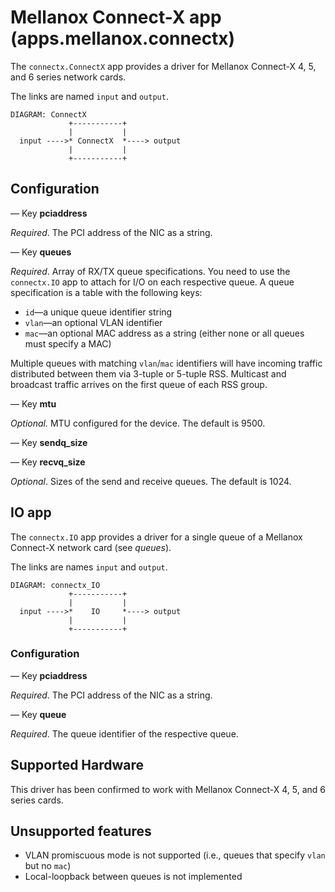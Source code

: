# Mellanox Connect-X app (apps.mellanox.connectx)

The `connectx.ConnectX` app provides a driver for
Mellanox Connect-X 4, 5, and 6 series network cards.

The links are named `input` and `output`.

    DIAGRAM: ConnectX
                 +-----------+
                 |           |
      input ---->* ConnectX  *----> output
                 |           |
                 +-----------+

## Configuration

— Key **pciaddress**

*Required*. The PCI address of the NIC as a string.

— Key **queues**

*Required*. Array of RX/TX queue specifications.
You need to use the `connectx.IO` app to attach for I/O on each respective queue.
A queue specification is a table with the following keys:

 * `id`—a unique queue identifier string
 * `vlan`—an optional VLAN identifier
 * `mac`—an optional MAC address as a string
   (either none or all queues must specify a MAC)

Multiple queues with matching `vlan`/`mac` identifiers will have incoming traffic
distributed between them via 3-tuple or 5-tuple RSS.
Multicast and broadcast traffic arrives on the first queue of each RSS group.

— Key **mtu**

*Optional.* MTU configured for the device. The default is 9500.

— Key **sendq_size**

— Key **recvq_size**

*Optional*. Sizes of the send and receive queues. The default is 1024.


## IO app

The `connectx.IO` app provides a driver for a single queue of a
Mellanox Connect-X network card (see *queues*).

The links are names `input` and `output`.

    DIAGRAM: connectx_IO
                 +-----------+
                 |           |
      input ---->*    IO     *----> output
                 |           |
                 +-----------+
### Configuration

— Key **pciaddress**

*Required*. The PCI address of the NIC as a string.

— Key **queue**

*Required*. The queue identifier of the respective queue.

## Supported Hardware

This driver has been confirmed to work with
Mellanox Connect-X 4, 5, and 6 series cards.

## Unsupported features

* VLAN promiscuous mode is not supported
  (i.e., queues that specify `vlan` but no `mac`)
* Local-loopback between queues is not implemented